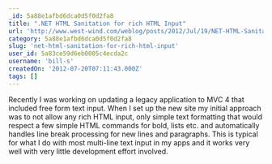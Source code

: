 ```yaml
---
_id: 5a88e1afbd6dca0d5f0d2fa8
title: ".NET HTML Sanitation for rich HTML Input"
url: 'http://www.west-wind.com/weblog/posts/2012/Jul/19/NET-HTML-Sanitation-for-rich-HTML-Input'
category: 5a88e1afbd6dca0d5f0d2fa8
slug: 'net-html-sanitation-for-rich-html-input'
user_id: 5a83ce59d6eb0005c4ecda2c
username: 'bill-s'
createdOn: '2012-07-20T07:11:43.000Z'
tags: []
---
```


Recently I was working on updating a legacy application to MVC 4 that included free form text input. When I set up the new site my initial approach was to not allow any rich HTML input, only simple text formatting that would respect a few simple HTML commands for bold, lists etc. and automatically handles line break processing for new lines and paragraphs. This is typical for what I do with most multi-line text input in my apps and it works very well with very little development effort involved.
